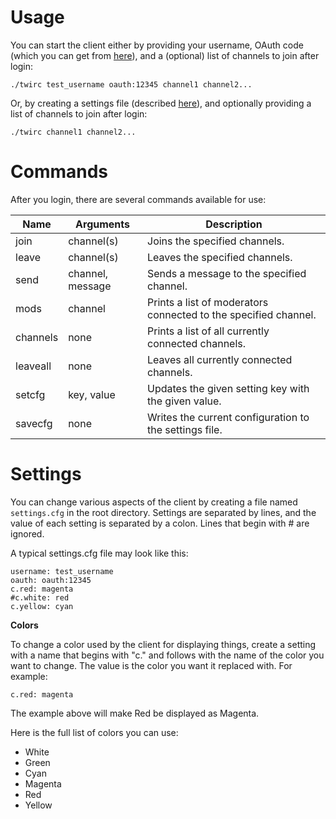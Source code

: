 Usage
=====

You can start the client either by providing your username, OAuth code (which you can get from [here](https://twitchapps.com/tmi/)), and a (optional) list of channels to join after login:
```
./twirc test_username oauth:12345 channel1 channel2...
```
Or, by creating a settings file (described [here](#settings)), and optionally providing a list of channels to join after login:
```
./twirc channel1 channel2...
```

Commands
========

After you login, there are several commands available for use:

Name     | Arguments        | Description
-------- | ---------------- | -----------
join     | channel(s)       | Joins the specified channels.
leave    | channel(s)       | Leaves the specified channels.
send     | channel, message | Sends a message to the specified channel.
mods     | channel          | Prints a list of moderators connected to the specified channel.
channels | none             | Prints a list of all currently connected channels.
leaveall | none             | Leaves all currently connected channels.
setcfg   | key, value       | Updates the given setting key with the given value.
savecfg  | none             | Writes the current configuration to the settings file.

Settings
========

You can change various aspects of the client by creating a file named ```settings.cfg``` in the root directory. Settings are separated by lines, and the value of each setting is separated by a colon. Lines that begin with # are ignored.

A typical settings.cfg file may look like this:
```
username: test_username
oauth: oauth:12345
c.red: magenta
#c.white: red
c.yellow: cyan
```

**Colors**

To change a color used by the client for displaying things, create a setting with a name that begins with "c." and follows with the name of the color you want to change. The value is the color you want it replaced with. For example:
```
c.red: magenta
```
The example above will make Red be displayed as Magenta.

Here is the full list of colors you can use:
* White
* Green
* Cyan
* Magenta
* Red
* Yellow
